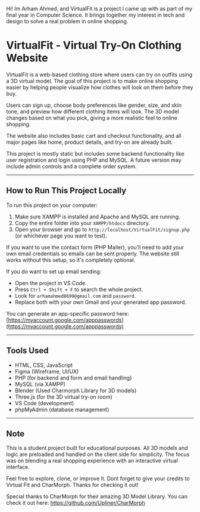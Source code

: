 Hi! Im Arham Ahmed, and VirtualFit is a project I came up with as part of my final year in Computer Science. It brings together my interest in tech and design to solve a real problem in online shopping.



# VirtualFit - Virtual Try-On Clothing Website

VirtualFit is a web-based clothing store where users can try on outfits using a 3D virtual model. The goal of this project is to make online shopping easier by helping people visualize how clothes will look on them before they buy.

Users can sign up, choose body preferences like gender, size, and skin tone, and preview how different clothing items will look. The 3D model changes based on what you pick, giving a more realistic feel to online shopping.

The website also includes basic cart and checkout functionality, and all major pages like home, product details, and try-on are already built.

This project is mostly static but includes some backend functionality like user registration and login using PHP and MySQL. A future version may include admin controls and a complete order system.

---

## How to Run This Project Locally

To run this project on your computer:

1. Make sure XAMPP is installed and Apache and MySQL are running.
2. Copy the entire folder into your `XAMPP/htdocs` directory.
3. Open your browser and go to `http://localhost/VirtualFit/signup.php` (or whichever page you want to test).

If you want to use the contact form (PHP Mailer), you’ll need to add your own email credentials so emails can be sent properly. The website still works without this setup, so it's completely optional.

If you do want to set up email sending:
- Open the project in VS Code.
- Press `Ctrl + Shift + F` to search the whole project.
- Look for `arhamahmed8699@gmail.com` and `password`.
- Replace both with your own Gmail and your generated app password.

You can generate an app-specific password here: [https://myaccount.google.com/apppasswords](https://myaccount.google.com/apppasswords)

---

## Tools Used

- HTML, CSS, JavaScript
- Figma (Wireframe, UI/UX)
- PHP (for backend and form and email handling)
- MySQL (via XAMPP)
- Blender (Used Charmorph Library for 3D models)
- Three.js (for the 3D virtual try-on room)
- VS Code (development)
- phpMyAdmin (database management)

---

## Note

This is a student project built for educational purposes. All 3D models and logic are preloaded and handled on the client side for simplicity. The focus was on blending a real shopping experience with an interactive virtual interface.

Feel free to explore, clone, or improve it. Dont forget to give your credits to Virtual Fit and CharMorph. Thanks for checking it out!

Special thanks to CharMorph for their amazing 3D Model Library. You can check it out here: https://github.com/Upliner/CharMorph
